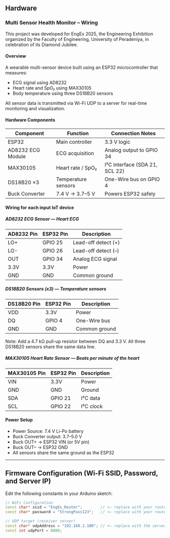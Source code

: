 ## Hardware

### Multi Sensor Health Monitor – Wiring
This project was developed for EngEx 2025, the Engineering Exhibition organized by the Faculty of Engineering, University of Peradeniya, in celebration of its Diamond Jubilee.

#### Overview
A wearable multi-sensor device built using an ESP32 microcontroller that measures:

- ECG signal using AD8232
- Heart rate and SpO₂ using MAX30105
- Body temperature using three DS18B20 sensors

All sensor data is transmitted via Wi-Fi UDP to a server for real-time monitoring and visualization.

#### Hardware Components

| Component           | Function                | Connection Notes                |
|--------------------|-------------------------|---------------------------------|
| ESP32              | Main controller         | 3.3 V logic                     |
| AD8232 ECG Module  | ECG acquisition         | Analog output to GPIO 34        |
| MAX30105           | Heart rate / SpO₂       | I²C interface (SDA 21, SCL 22)  |
| DS18B20 ×3         | Temperature sensors     | One-Wire bus on GPIO 4          |
| Buck Converter     | 7.4 V → 3.7–5 V         | Powers ESP32 safely             |

#### Wiring for each input IoT device

##### AD8232 ECG Sensor — Heart ECG

| AD8232 Pin | ESP32 Pin | Description           |
|------------|-----------|-----------------------|
| LO+        | GPIO 25   | Lead-off detect (+)   |
| LO-        | GPIO 26   | Lead-off detect (–)   |
| OUT        | GPIO 34   | Analog ECG signal     |
| 3.3V       | 3.3V      | Power                 |
| GND        | GND       | Common ground         |

##### DS18B20 Sensors (x3) — Temperature sensors

| DS18B20 Pin | ESP32 Pin | Description   |
|-------------|-----------|---------------|
| VDD         | 3.3V      | Power         |
| DQ          | GPIO 4    | One-Wire bus  |
| GND         | GND       | Common ground |

Note: Add a 4.7 kΩ pull-up resistor between DQ and 3.3 V. All three DS18B20 sensors share the same data line.

##### MAX30105 Heart Rate Sensor — Beats per minute of the heart

| MAX30105 Pin | ESP32 Pin | Description |
|--------------|-----------|-------------|
| VIN          | 3.3V      | Power       |
| GND          | GND       | Ground      |
| SDA          | GPIO 21   | I²C data    |
| SCL          | GPIO 22   | I²C clock   |

#### Power Setup

- Power Source: 7.4 V Li-Po battery  
- Buck Converter output: 3.7–5.0 V  
- Buck OUT+ → ESP32 VIN (or 5V pin)  
- Buck OUT– → ESP32 GND  
- All sensors share the same ground as the ESP32

---

## Firmware Configuration (Wi-Fi SSID, Password, and Server IP)

Edit the following constants in your Arduino sketch:

```cpp
// WiFi Configuration
const char* ssid = "EngEx_Router";        // <— replace with your router SSID
const char* password = "StrongPass123";   // <— replace with your router password

// UDP target (receiver server)
const char* udpAddress = "192.168.1.100"; // <— replace with the server machine's IP
const int udpPort = 8888;
